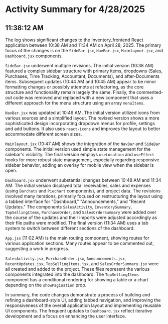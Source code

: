 # Activity Summary for 4/28/2025

## 11:38:12 AM
The log shows significant changes to the Inventory_frontend React application between 10:38 AM and 11:34 AM on April 28, 2025.  The primary focus of the changes is on the `SideBar.jsx`, `NavBar.jsx`, `Mainlayout.jsx`, and `Dashboard.jsx` components.

`SideBar.jsx` underwent multiple revisions. The initial version (10:38 AM) featured a complex sidebar structure with primary items, dropdowns (Sales, Purchases, Time Tracking, Accountant, Documents), and after-Documents items.  Subsequent updates (10:44 AM and 10:45 AM)  appear to be minor formatting changes or possibly attempts at refactoring, as the core structure and functionality remain largely the same. Finally, the commented-out code was removed and replaced with a new component that uses a different approach for the menu structure using an array `menuItems`.

`NavBar.jsx` was updated at 10:46 AM.  The initial version utilized icons from various sources and a simplified layout. The revised version shows a more sophisticated design incorporating dropdown menus for profile, settings and add buttons.  It also uses `react-icons` and improves the layout to better accommodate different screen sizes.

`Mainlayout.jsx` (10:47 AM) shows the integration of the `NavBar` and `SideBar` components.  The initial version used simple state management for the sidebar's visibility.  The final version employs `useLocation` and `useEffect` hooks for more robust state management, especially regarding responsive sidebar behavior, adding an overlay for mobile view when the sidebar is open.

`Dashboard.jsx`  underwent substantial changes between 10:48 AM and 11:34 AM. The initial version displayed total receivables, sales and expenses (using `Barchats` and `Piechart` components), and project data. The  revisions involved many iterations, primarily focused on restructuring the layout using a tabbed interface for "Dashboard," "Announcements," and "Recent Updates."   The components `SalesActivity`, `InventorySummary`, `TopSellingItems`, `PurchaseOrder`, and `SalesOrderSummary` were added over the course of the updates and their imports were adjusted accordingly as their file paths were modified.  The final version (11:34 AM) uses a tab system to switch between different sections of the dashboard.

`App.jsx` (11:02 AM)  is the main routing component, showing routes for various application sections.  Many routes appear to be commented out, suggesting a work in progress.


`SalesActivity.jsx`, `PurchaseOrder.jsx`, `Announcements.jsx`, `RecentUpdates.jsx`, `TopSellingItems.jsx`, and `SalesOrderSummary.jsx`  were all created and added to the project. These files represent the various components integrated into the dashboard. The `TopSellingItems` component has a conditional rendering for showing a table or a chart depending on the `showPagination` prop.


In summary, the code changes demonstrate a process of building and refining a dashboard-style UI, adding tabbed navigation, and improving the responsiveness of the overall application layout and implementing reusable UI components. The frequent updates to `Dashboard.jsx` reflect iterative development and a focus on enhancing the user interface.
